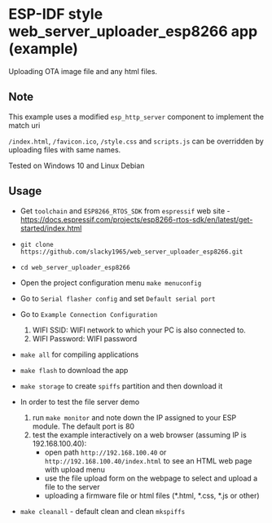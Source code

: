 # ESP-IDF style web_server_uploader_esp8266 app (example)

Uploading OTA image file and any html files.

## Note

This example uses a modified `esp_http_server` component to implement the match uri

`/index.html`, `/favicon.ico`, `/style.css` and `scripts.js` can be overridden by uploading files with same names.

Tested on Windows 10 and Linux Debian

## Usage

* Get `toolchain` and `ESP8266_RTOS_SDK` from `espressif` web site - https://docs.espressif.com/projects/esp8266-rtos-sdk/en/latest/get-started/index.html
* `git clone https://github.com/slacky1965/web_server_uploader_esp8266.git`
* `cd web_server_uploader_esp8266`

* Open the project configuration menu `make menuconfig`

* Go to `Serial flasher config` and set `Default serial port`
* Go to `Example Connection Configuration`
	1. WIFI SSID: WIFI network to which your PC is also connected to.
	2. WIFI Password: WIFI password
	
* `make all` for compiling applications
* `make flash` to download the app
* `make storage` to create `spiffs` partition and then download it
* In order to test the file server demo
	1. run `make monitor` and note down the IP assigned to your ESP module. The default port is 80
	2. test the example interactively on a web browser (assuming IP is 192.168.100.40):
		- open path `http://192.168.100.40` or `http://192.168.100.40/index.html` to see an HTML web page with upload menu
		- use the file upload form on the webpage to select and upload a file to the server
		- uploading a firmware file or html files (\*.html, \*.css, \*.js or other)

* `make cleanall` - default clean and clean `mkspiffs`

	
